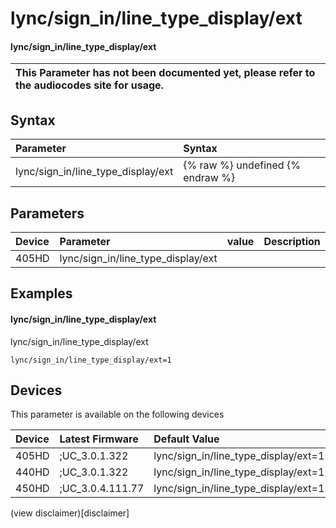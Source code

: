 ﻿---
description: lync/sign_in/line_type_display/ext
search:
    keywords: ['lync','sign_in','line_type_display','ext']
---

# lync/sign_in/line_type_display/ext

#### lync/sign_in/line_type_display/ext


| This Parameter has not been documented yet, please refer to the audiocodes site for usage.  |
| :--- |

## Syntax
| Parameter | Syntax |
| :--- | :--- |
|lync/sign_in/line_type_display/ext | {% raw %} undefined {% endraw %} |

## Parameters
|Device|Parameter|value|Description|
|:---|:---|:---|:---|
| 405HD | lync/sign_in/line_type_display/ext |  |  |

## Examples
#### lync/sign_in/line_type_display/ext

lync/sign_in/line_type_display/ext

```
lync/sign_in/line_type_display/ext=1
```

## Devices
This parameter is available on the following devices

| Device | Latest Firmware | Default Value |
|:---|:---|:---|
| 405HD | ;UC_3.0.1.322 | lync/sign_in/line_type_display/ext=1 
| 440HD | ;UC_3.0.1.322 | lync/sign_in/line_type_display/ext=1 
| 450HD | ;UC_3.0.4.111.77 | lync/sign_in/line_type_display/ext=1 

(view disclaimer)[disclaimer]
